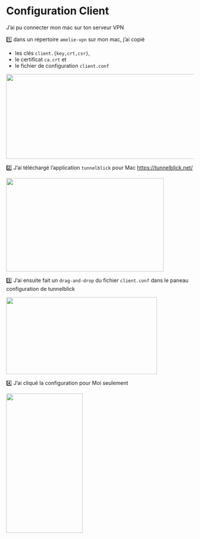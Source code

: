 # Configuration Client

J’ai pu connecter mon mac sur ton serveur VPN
 
:one: dans un répertoire `amelie-vpn` sur mon mac, j’ai copié 
* les clés `client.{key,crt,csr}`, 
* le certificat `ca.crt` et 
* le fichier de configuration `client.conf` 

<image src ="images/image001.png" width="561" height="228"></image>

:two: J’ai téléchargé l’application `tunnelblick` pour Mac https://tunnelblick.net/

<image src ="images/image002.png" width="423" height="251"></image>

:three: J’ai ensuite fait un `drag-and-drop` du fichier `client.conf` dans le paneau configuration de tunnelblick

<image src ="images/image003.png" width="405" height="207"></image>

:four: J’ai cliqué la configuration pour Moi seulement

<image src ="images/image004.png" width="205" height="375"></image>

